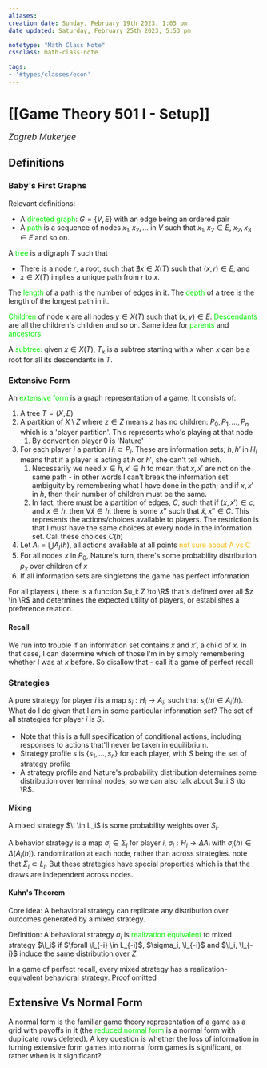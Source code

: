 ```yaml
---
aliases:
creation date: Sunday, February 19th 2023, 1:05 pm
date updated: Saturday, February 25th 2023, 5:53 pm

notetype: "Math Class Note"
cssclass: math-class-note

tags: 
- '#types/classes/econ'
---
```


# [[Game Theory 501 I - Setup]]
<span style = "font-size:120%"><i >Zagreb Mukerjee </i></span>

## Definitions

### Baby's First Graphs

Relevant definitions: 
- A <font color=gree>directed graph</font>: $G = \{ V, E\}$ with an edge being an ordered pair 
- A <font color=gree>path</font> is a sequence of nodes $x_1, x_2, \ldots$ in $V$ such that $x_1,x_2 \in E$, $x_2, x_3 \in E$ and so on. 

A <font color=gree>tree</font> is a digraph $T$ such that 
- There is a node $r$, a root, such that $\nexists x \in X(T)$ such that $(x, r) \in E$, and  
- $x \in X(T)$ implies a unique path from $r$ to $x$. 

The <font color=gree>length</font> of a path is the number of edges in it. The <font color=gree>depth</font> of a tree is the length of the longest path in it.

<font color=gree>Children</font> of node $x$ are all nodes $y \in X(T)$ such that $(x,y) \in E$. <font color=gree>Descendants</font> are all the children's children and so on. Same idea for <font color=gree>parents</font> and <font color=gree>ancestors</font>

A <font color=gree>subtree:</font> given $x \in X(T)$, $T_x$ is a subtree starting with $x$ when $x$ can be a root for all its descendants in $T$. 

### Extensive Form

An <font color=gree>extensive form</font> is a graph representation of a game. It consists of: 
1) A tree $T = (X,E)$
2) A partition of $X \setminus Z$ where $z \in Z$ means $z$ has no children: $P_0, P_1, \ldots, P_n$ which is a 'player partition'. This represents who's playing at that node 
	1) By convention player $0$ is 'Nature'
3) For each player $i$ a partion $H_i \subset P_i$. These are information sets; $h, h'$ in $H_i$ means that if a player is acting at $h$ or $h'$, she can't tell which. 
	1) Necessarily we need $x \in h, x' \in h$ to mean that $x, x'$ are not on the same path - in other words I can't break the information set ambiguity by remembering what I have done in the path; and if $x, x'$ in $h$, then their number of children must be the same. 
	2) In fact, there must be a partition of edges, $C$, such that if $(x, x') \in c$, and $x \in h$, then $\forall \tilde x \in h$, there is some $x''$ such that $\tilde x, x'' \in C$. This represents the actions/choices available to players. The restriction is that I must have the same choices at every node in the information set. Call these choices $C(h)$ 
4) Let $A_i = \bigcup A_i(h)$, all actions available at all points <font color=#F7B801>not sure about A vs C</font>
5) For all nodes $x$ in $P_0$, Nature's turn, there's some probability distribution $p_x$ over children of $x$
6) If all information sets are singletons the game has perfect information 

For all players $i$, there is a function $u_i: Z \to \R$ that's defined over all $z \in \R$ and determines the expected utility of players, or establishes a preference relation. 

#### Recall
We run into trouble if an information set contains $x$ and $x'$, a child of $x$. In that case, I can determine which of those I'm in by simply remembering whether I was at $x$ before. So disallow that - call it a game of perfect recall

### Strategies

A pure strategy for player $i$ is a map $s_i: H_i \to A_i$, such that $s_i(h) \in A_i(h)$. What do I do given that I am in some particular information set? The set of all strategies for player $i$ is $S_i$. 
- Note that this is a full specification of conditional actions, including responses to actions that'll never be taken in equilibrium.
- Strategy profile $s$ is $\{s_1, \ldots, s_n\}$ for each player, with $S$ being the set of strategy profile 
- A strategy profile and Nature's probability distribution determines some distribution over terminal nodes; so we can also talk about $u_i:S \to \R$. 

#### Mixing
 A mixed strategy $\l \in L_i$ is some probability weights over $S_i$. 
 
 A behavior strategy is a map $\sigma_i \in \Sigma_i$ for player $i$, $\sigma_i: H_i \to \Delta A_i$ with $\sigma_i(h) \in \Delta(A_i(h))$. randomization at each node, rather than across strategies. note that $\Sigma_i \subset L_i$. But these strategies have special properties which is that the draws are independent across nodes.

#### Kuhn's Theorem

Core idea: A behavioral strategy can replicate any distribution over outcomes generated by a mixed strategy. 

Definition: A behavioral strategy $\sigma_i$ is <font color=gree>realization equivalent</font> to mixed strategy $\l_i$ if $\forall \l_{-i} \in L_{-i}$, $\sigma_i, \l_{-i}$ and $\l_i, \l_{-i}$ induce the same distribution over $Z$.

In a game of perfect recall, every mixed strategy has a realization-equivalent behavioral strategy. Proof omitted


## Extensive Vs Normal Form

A normal form is the familiar game theory representation of a game as a grid with payoffs in it (the <font color=gree>reduced normal form</font> is a normal form with duplicate rows deleted). A key question is whether the loss of information in turning extensive form games into normal form games is significant, or rather when is it significant? 
